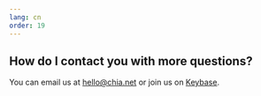 ```yaml
---
lang: cn
order: 19
---
```


How do I contact you with more questions?
-----------------------

You can email us at [hello@chia.net](mailto:hello@chia.net) or join us on [Keybase](https://keybase.io/team/chia_network.public).
